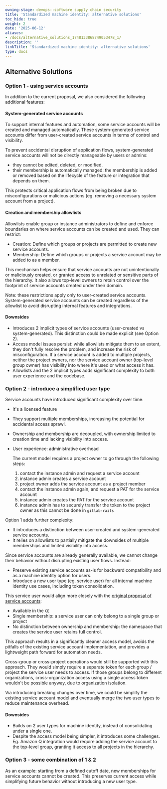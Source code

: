 ```yaml
---
owning-stage: devops::software supply chain security
title: 'Standardized machine identity: alternative solutions'
toc_hide: true
weight: 2
date: '2025-06-12'
aliases:
- /docs/alternative_solutions_1748133868749053478_1/
description: ''
linkTitle: 'Standardized machine identity: alternative solutions'
type: docs
---
```


## Alternative Solutions

### Option 1 - using service accounts

In addition to the current proposal, we also considered the following additional
features:

#### System-generated service accounts

To support internal features and automation, some service accounts will be
created and managed automatically.
These system-generated service accounts differ from user-created service
accounts in terms of control and visibility.

To prevent accidental disruption of application flows, system-generated service
accounts will not be directly manageable by users or admins:

- they cannot be edited, deleted, or modified.
- their membership is automatically managed: the membership is added or removed
  based on the lifecycle of the feature or integration that depends on them.

This protects critical application flows from being broken due to
misconfigurations or malicious actions (eg. removing a necessary system account
from a project).

#### Creation and membership allowlists

Allowlists enable group or instance administrators to define and enforce
boundaries on where service accounts can be created and used.
They can restrict:

- Creation: Define which groups or projects are permitted to create new service
  accounts.
- Membership: Define which groups or projects a service account may be added to
  as a member.

This mechanism helps ensure that service accounts are not unintentionally or
maliciously created, or granted access to unrelated or sensitive parts of the
hierarchy.
It also allows top-level owners to retain control over the footprint of service
accounts created under their domain.

Note: these restrictions apply only to user-created service accounts.
System-generated service accounts can be created regardless of the allowlist to
avoid disrupting internal features and integrations.

#### Downsides

- Introduces 2 implicit types of service accounts (user-created vs
  system-generated).
  This distinction could be made explicit (see Option 2).
- Access model issues persist: while allowlists mitigate them to an extent, they
  don't fully resolve the problem, and increase the risk of misconfiguration.
  If a service account is added to multiple projects, neither the project
  owners, nor the service account owner (top-level group owner) has visibility
  into where it's used or what access it has.
- Allowlists and the 2 implicit types adds significant complexity to both user
  experience and the codebase.

### Option 2 - introduce a simplified user type

Service accounts have introduced significant complexity over time:

- It's a licensed feature
- They support multiple memberships, increasing the potential for accidental
  access sprawl.
- Ownership and membership are decoupled, with ownership limited to creation
  time and lacking visibility into access.
- User experience: administrative overhead

  The current model requires a project owner to go through the following steps:
    1. contact the instance admin and request a service account
    2. instance admin creates a service account
    3. project owner adds the service account as a project member
    4. contact the instance admin again, and request a PAT for the service
       account
    5. instance admin creates the PAT for the service account
    6. instance admin has to securely transfer the token to the project owner as
       this cannot be done in `gitlab-rails`

Option 1 adds further complexity:

- It introduces a distinction between user-created and system-generated service
  accounts.
- It relies on allowlists to partially mitigate the downsides of multiple
  memberships and limited visibility into access.

Since service accounts are already generally available, we cannot change their
behavior without disrupting existing user flows.
Instead:

- Preserve existing service accounts as-is for backward compatibility and as a
  machine identity option for users.
- Introduce a new user type (eg. service user) for all internal machine identity
  use cases, including token consolidation.

This service user would align more closely with the
[original proposal of service accounts](https://gitlab.com/gitlab-org/gitlab/-/issues/284393):

- Available in the `CE`
- Single membership: a service user can only belong to a single group or project
- No distinction between ownership and membership: the namespace that creates
  the service user retains full control.

This approach results in a significantly cleaner access model, avoids the
pitfalls of the existing service account implementation, and provides a
lightweight path forward for automation needs.

Cross-group or cross-project operations would still be supported with this
approach.
They would simply require a separate token for each group / project the service
user needs to access.
If those groups belong to different organizations, cross-organization access
using a single access token wouldn't be possible anyway, due to organization
isolation.

Via introducing breaking changes over time, we could be simplify the existing
service account model and eventually merge the two user types to reduce
maintenance overhead.

#### Downsides

- Builds on 2 user types for machine identity, instead of consolidating under a
  single one.
- Despite the access model being simpler, it introduces some challenges.
  Eg. Amazon Q integration would require adding the service account to the
  top-level group, granting it access to all projects in the hierarchy.

### Option 3 - some combination of 1 & 2

As an example: starting from a defined cutoff date, new memberships for service
accounts cannot be created.
This preserves current access while simplifying future behavior without
introducing a new user type.
